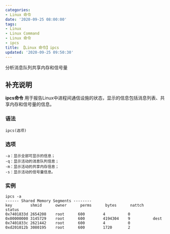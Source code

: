 ```yaml
---
categories:
- Linux 命令
date: '2020-09-25 08:00:00'
tags:
- Linux
- Linux Command
- Linux 命令
- ipcs
title: 【Linux 命令】ipcs
updated: '2020-09-25 09:50:30'
---
```


分析消息队列共享内存和信号量 

## 补充说明

**ipcs命令** 用于报告Linux中进程间通信设施的状态，显示的信息包括消息列表、共享内存和信号量的信息。

###  语法

```shell
ipcs(选项)
```

###  选项

```shell
-a：显示全部可显示的信息；
-q：显示活动的消息队列信息；
-m：显示活动的共享内存信息；
-s：显示活动的信号量信息。
```

###  实例

```shell
ipcs -a
------ Shared Memory Segments --------
key        shmid      owner      perms      bytes      nattch     status      
0x7401833d 2654208    root      600        4          0                       
0x00000000 3145729    root      600        4194304    9          dest         
0x7401833c 2621442    root      600        4          0                       
0xd201012b 3080195    root      600        1720       2
```


<!-- Linux命令行搜索引擎：https://jaywcjlove.github.io/linux-command/ -->